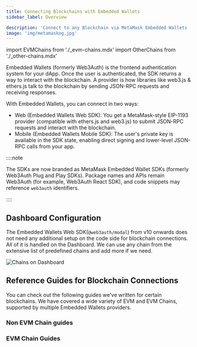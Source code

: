 ```yaml
---
title: Connecting Blockchains with Embedded Wallets
sidebar_label: Overview

description: 'Connect to any Blockchain via MetaMask Embedded Wallets | Embedded Wallets'
image: 'img/metamaskog.jpg'
---
```


import EVMChains from './\_evm-chains.mdx'
import OtherChains from './\_other-chains.mdx'

Embedded Wallets (formerly Web3Auth) is the frontend authentication system for your dApp. Once the user is authenticated, the SDK returns a way to interact with the blockchain. A provider is how libraries like web3.js & ethers.js talk to the blockchain by sending JSON-RPC requests and receiving responses.

With Embedded Wallets, you can connect in two ways:

- Web (Embedded Wallets Web SDK): You get a MetaMask-style EIP-1193 provider (compatible with ethers.js and web3.js) to submit JSON-RPC requests and interact with the blockchain.
- Mobile (Embedded Wallets Mobile SDK): The user's private key is available in the SDK state, enabling direct signing and lower-level JSON-RPC calls from your app.

::::note

The SDKs are now branded as MetaMask Embedded Wallet SDKs (formerly Web3Auth Plug and Play SDKs). Package names and APIs remain Web3Auth (for example, Web3Auth React SDK), and code snippets may reference `web3auth` identifiers.

::::

## Dashboard Configuration

The Embedded Wallets Web SDK(`@web3auth/modal`) from v10 onwards does not need any additional setup on the code side for blockchain connections. All of it is handled on the Dashboard. We can use any chain from the extensive list of predefined chains and add more if we need.

![Chains on Dashboard](https://i.ibb.co/4nCD2GTJ/chains.gif)

## Reference Guides for Blockchain Connections

You can check out the following guides we've written for certain blockchains. We have covered a wide variety of EVM and EVM Chains, supported by multiple Embedded Wallets providers.

### Non EVM Chain guides

<OtherChains />

### EVM Chain Guides

<EVMChains />
